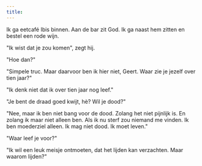 ```yaml
---
title: 
---
```


Ik ga eetcafé Ibis binnen. Aan de bar zit God. Ik ga naast hem zitten en
bestel een rode wijn.

"Ik wist dat je zou komen", zegt hij.

"Hoe dan?"

"Simpele truc. Maar daarvoor ben ik hier niet, Geert. Waar zie je jezelf
over tien jaar?"

"Ik denk niet dat ik over tien jaar nog leef."

"Je bent de draad goed kwijt, hè? Wil je dood?"

"Nee, maar ik ben niet bang voor de dood. Zolang het niet pijnlijk is. En
zolang ik maar niet alleen ben. Als ik nu sterf zou niemand me vinden. Ik
ben moederziel alleen. Ik mag niet dood. Ik moet leven."

"Waar leef je voor?"

"Ik wil een leuk meisje ontmoeten, dat het lijden kan verzachten. Maar
waarom lijden?"

